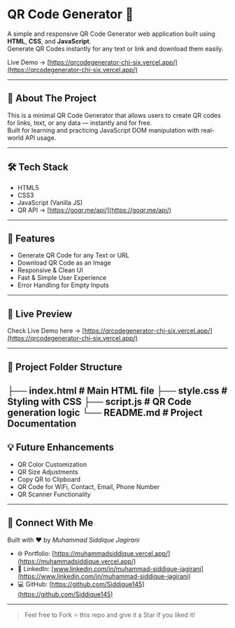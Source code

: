 # QR Code Generator 🔳  

A simple and responsive QR Code Generator web application built using **HTML**, **CSS**, and **JavaScript**.  
Generate QR Codes instantly for any text or link and download them easily.

Live Demo → [https://qrcodegenerator-chi-six.vercel.app/](https://qrcodegenerator-chi-six.vercel.app/)

---

## 📌 About The Project  

This is a minimal QR Code Generator that allows users to create QR codes for links, text, or any data — instantly and for free.  
Built for learning and practicing JavaScript DOM manipulation with real-world API usage.

---

## 🛠️ Tech Stack  

- HTML5  
- CSS3  
- JavaScript (Vanilla JS)  
- QR API → [https://goqr.me/api/](https://goqr.me/api/)  

---

## 🎯 Features  

- Generate QR Code for any Text or URL  
- Download QR Code as an Image  
- Responsive & Clean UI  
- Fast & Simple User Experience  
- Error Handling for Empty Inputs  

---

## 🚀 Live Preview  

Check Live Demo here → [https://qrcodegenerator-chi-six.vercel.app/](https://qrcodegenerator-chi-six.vercel.app/)

---

## 📂 Project Folder Structure  

├── index.html # Main HTML file ├── style.css # Styling with CSS ├── script.js # QR Code generation logic └── README.md # Project Documentation
---

## 💡 Future Enhancements  

- QR Color Customization  
- QR Size Adjustments  
- Copy QR to Clipboard  
- QR Code for WiFi, Contact, Email, Phone Number  
- QR Scanner Functionality  

---

## 🤝 Connect With Me  

Built with ❤️ by *Muhammad Siddique Jagirani*  

- 🌐 Portfolio: [https://muhammadsiddique.vercel.app/](https://muhammadsiddique.vercel.app/)  
- 💼 LinkedIn: [www.linkedin.com/in/muhammad-siddique-jagirani](https://www.linkedin.com/in/muhammad-siddique-jagirani)  
- 💻 GitHub: [https://github.com/Siddique145](https://github.com/Siddique145)  

---

> Feel free to Fork ⭐ this repo and give it a Star if you liked it!
